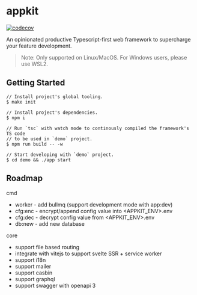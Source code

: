 # appkit

[![codecov](https://codecov.io/gh/appist/appkit/branch/main/graph/badge.svg?token=VD7K1YEwf9)](https://codecov.io/gh/appist/appkit)

An opinionated productive Typescript-first web framework to supercharge your feature development.

> Note: Only supported on Linux/MacOS. For Windows users, please use WSL2.

## Getting Started

```
// Install project's global tooling.
$ make init

// Install project's dependencies.
$ npm i

// Run `tsc` with watch mode to continously compiled the framework's TS code
// to be used in `demo` project.
$ npm run build -- -w

// Start developing with `demo` project.
$ cd demo && ./app start
```

## Roadmap

cmd

- worker - add bullmq (support development mode with app:dev)
- cfg:enc - encrypt/append config value into <APPKIT_ENV>.env
- cfg:dec - decrypt config value from <APPKIT_ENV>.env
- db:new - add new database

core

- support file based routing
- integrate with vitejs to support svelte SSR + service worker
- support i18n
- support mailer
- support casbin
- support graphql
- support swagger with openapi 3
